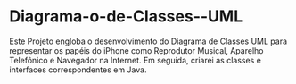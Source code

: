 # Diagrama-o-de-Classes--UML
Este Projeto engloba o desenvolvimento do Diagrama de Classes UML para representar os papéis do iPhone como Reprodutor Musical, Aparelho Telefônico e Navegador na Internet. Em seguida, criarei as classes e interfaces correspondentes em Java.
